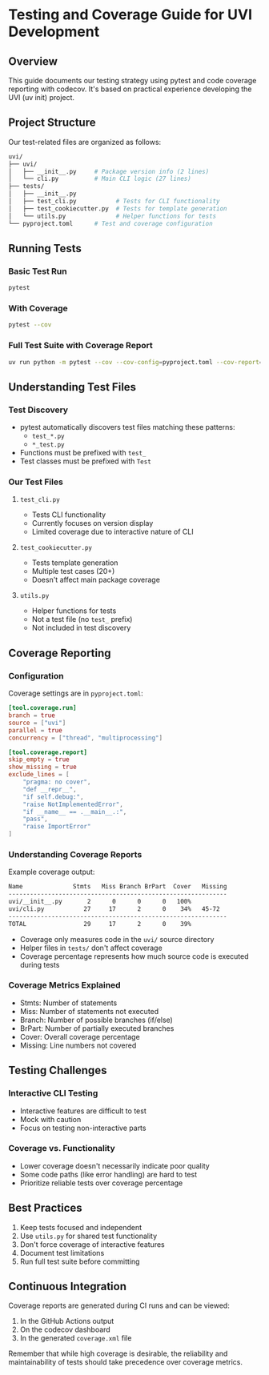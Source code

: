 # Testing and Coverage Guide for UVI Development

## Overview

This guide documents our testing strategy using pytest and code coverage reporting with codecov. It's based on practical experience developing the UVI (uv init) project.

## Project Structure

Our test-related files are organized as follows:

```sh
uvi/
├── uvi/
│   ├── __init__.py     # Package version info (2 lines)
│   └── cli.py          # Main CLI logic (27 lines)
├── tests/
│   ├── __init__.py
│   ├── test_cli.py           # Tests for CLI functionality
│   ├── test_cookiecutter.py  # Tests for template generation
│   └── utils.py              # Helper functions for tests
└── pyproject.toml      # Test and coverage configuration
```

## Running Tests

### Basic Test Run

```bash
pytest
```

### With Coverage

```bash
pytest --cov
```

### Full Test Suite with Coverage Report

```bash
uv run python -m pytest --cov --cov-config=pyproject.toml --cov-report=xml tests
```

## Understanding Test Files

### Test Discovery

- pytest automatically discovers test files matching these patterns:
  - `test_*.py`
  - `*_test.py`
- Functions must be prefixed with `test_`
- Test classes must be prefixed with `Test`

### Our Test Files

1. `test_cli.py`

   - Tests CLI functionality
   - Currently focuses on version display
   - Limited coverage due to interactive nature of CLI

2. `test_cookiecutter.py`

   - Tests template generation
   - Multiple test cases (20+)
   - Doesn't affect main package coverage

3. `utils.py`
   - Helper functions for tests
   - Not a test file (no `test_` prefix)
   - Not included in test discovery

## Coverage Reporting

### Configuration

Coverage settings are in `pyproject.toml`:

```toml
[tool.coverage.run]
branch = true
source = ["uvi"]
parallel = true
concurrency = ["thread", "multiprocessing"]

[tool.coverage.report]
skip_empty = true
show_missing = true
exclude_lines = [
    "pragma: no cover",
    "def __repr__",
    "if self.debug:",
    "raise NotImplementedError",
    "if __name__ == .__main__.:",
    "pass",
    "raise ImportError"
]
```

### Understanding Coverage Reports

Example coverage output:

```sh
Name              Stmts   Miss Branch BrPart  Cover   Missing
-------------------------------------------------------------
uvi/__init__.py       2      0      0      0   100%
uvi/cli.py           27     17      2      0    34%   45-72
-------------------------------------------------------------
TOTAL                29     17      2      0    39%
```

- Coverage only measures code in the `uvi/` source directory
- Helper files in `tests/` don't affect coverage
- Coverage percentage represents how much source code is executed during tests

### Coverage Metrics Explained

- Stmts: Number of statements
- Miss: Number of statements not executed
- Branch: Number of possible branches (if/else)
- BrPart: Number of partially executed branches
- Cover: Overall coverage percentage
- Missing: Line numbers not covered

## Testing Challenges

### Interactive CLI Testing

- Interactive features are difficult to test
- Mock with caution
- Focus on testing non-interactive parts

### Coverage vs. Functionality

- Lower coverage doesn't necessarily indicate poor quality
- Some code paths (like error handling) are hard to test
- Prioritize reliable tests over coverage percentage

## Best Practices

1. Keep tests focused and independent
2. Use `utils.py` for shared test functionality
3. Don't force coverage of interactive features
4. Document test limitations
5. Run full test suite before committing

## Continuous Integration

Coverage reports are generated during CI runs and can be viewed:

1. In the GitHub Actions output
2. On the codecov dashboard
3. In the generated `coverage.xml` file

Remember that while high coverage is desirable, the reliability and maintainability of tests should take precedence over coverage metrics.
